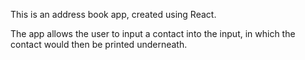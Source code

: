 This is an address book app, created using React. 

The app allows the user to input a contact into the input, in which the contact would then be printed underneath. 

